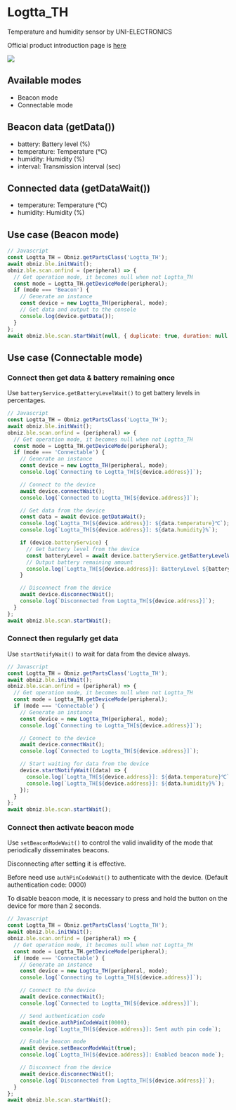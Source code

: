 # Logtta_TH

Temperature and humidity sensor by UNI-ELECTRONICS

Official product introduction page is [here](http://www.uni-elec.co.jp/logtta_page.html)

![](image.jpg)

## Available modes

- Beacon mode
- Connectable mode

## Beacon data (getData())

- battery: Battery level (%)
- temperature: Temperature (℃)
- humidity: Humidity (%)
- interval: Transmission interval (sec)

## Connected data (getDataWait())

- temperature: Temperature (℃)
- humidity: Humidity (%)

## Use case (Beacon mode)

```javascript
// Javascript
const Logtta_TH = Obniz.getPartsClass('Logtta_TH');
await obniz.ble.initWait();
obniz.ble.scan.onfind = (peripheral) => {
  // Get operation mode, it becomes null when not Logtta_TH
  const mode = Logtta_TH.getDeviceMode(peripheral);
  if (mode === 'Beacon') {
    // Generate an instance
    const device = new Logtta_TH(peripheral, mode);
    // Get data and output to the console
    console.log(device.getData());
  }
};
await obniz.ble.scan.startWait(null, { duplicate: true, duration: null });
```

## Use case (Connectable mode)

### Connect then get data & battery remaining once

Use `batteryService.getBatteryLevelWait()` to get battery levels in percentages.

```javascript
// Javascript
const Logtta_TH = Obniz.getPartsClass('Logtta_TH');
await obniz.ble.initWait();
obniz.ble.scan.onfind = (peripheral) => {
  // Get operation mode, it becomes null when not Logtta_TH
  const mode = Logtta_TH.getDeviceMode(peripheral);
  if (mode === 'Connectable') {
    // Generate an instance
    const device = new Logtta_TH(peripheral, mode);
    console.log(`Connecting to Logtta_TH[${device.address}]`);

    // Connect to the device
    await device.connectWait();
    console.log(`Connected to Logtta_TH[${device.address}]`);

    // Get data from the device
    const data = await device.getDataWait();
    console.log(`Logtta_TH[${device.address}]: ${data.temperature}℃`);
    console.log(`Logtta_TH[${device.address}]: ${data.humidity}%`);

    if (device.batteryService) {
      // Get battery level from the device
      const batteryLevel = await device.batteryService.getBatteryLevelWait();
      // Output battery remaining amount
      console.log(`Logtta_TH[${device.address}]: BatteryLevel ${batteryLevel}%`);
    }

    // Disconnect from the device
    await device.disconnectWait();
    console.log(`Disconnected from Logtta_TH[${device.address}]`);
  }
};
await obniz.ble.scan.startWait();
```

### Connect then regularly get data

Use `startNotifyWait()` to wait for data from the device always.

```javascript
// Javascript
const Logtta_TH = Obniz.getPartsClass('Logtta_TH');
await obniz.ble.initWait();
obniz.ble.scan.onfind = (peripheral) => {
  // Get operation mode, it becomes null when not Logtta_TH
  const mode = Logtta_TH.getDeviceMode(peripheral);
  if (mode === 'Connectable') {
    // Generate an instance
    const device = new Logtta_TH(peripheral, mode);
    console.log(`Connecting to Logtta_TH[${device.address}]`);

    // Connect to the device
    await device.connectWait();
    console.log(`Connected to Logtta_TH[${device.address}]`);

    // Start waiting for data from the device
    device.startNotifyWait((data) => {
      console.log(`Logtta_TH[${device.address}]: ${data.temperature}℃`);
      console.log(`Logtta_TH[${device.address}]: ${data.humidity}%`);
    });
  }
};
await obniz.ble.scan.startWait();
```

### Connect then activate beacon mode

Use `setBeaconModeWait()` to  control the valid invalidity of the mode that periodically disseminates beacons.

Disconnecting after setting it is effective.

Before need use `authPinCodeWait()` to authenticate with the device. (Default authentication code: 0000)

To disable beacon mode, it is necessary to press and hold the button on the device for more than 2 seconds.

```javascript
// Javascript
const Logtta_TH = Obniz.getPartsClass('Logtta_TH');
await obniz.ble.initWait();
obniz.ble.scan.onfind = (peripheral) => {
  // Get operation mode, it becomes null when not Logtta_TH
  const mode = Logtta_TH.getDeviceMode(peripheral);
  if (mode === 'Connectable') {
    // Generate an instance
    const device = new Logtta_TH(peripheral, mode);
    console.log(`Connecting to Logtta_TH[${device.address}]`);

    // Connect to the device
    await device.connectWait();
    console.log(`Connected to Logtta_TH[${device.address}]`);

    // Send authentication code
    await device.authPinCodeWait(0000);
    console.log(`Logtta_TH[${device.address}]: Sent auth pin code`);

    // Enable beacon mode
    await device.setBeaconModeWait(true);
    console.log(`Logtta_TH[${device.address}]: Enabled beacon mode`);

    // Disconnect from the device
    await device.disconnectWait();
    console.log(`Disconnected from Logtta_TH[${device.address}]`);
  }
};
await obniz.ble.scan.startWait();
```
